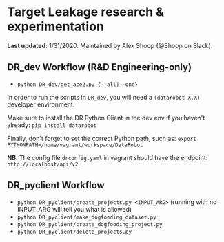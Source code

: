 # Target Leakage research & experimentation
**Last updated**: 1/31/2020. Maintained by Alex Shoop (@Shoop on Slack).

## DR_dev Workflow (R&D Engineering-only)
- `python DR_dev/get_ace2.py {--all|--one}`

In order to run the scripts in `DR_dev`, you will need a `(datarobot-X.X)` developer environment.

Make sure to install the DR Python Client in the dev env if you haven't already: `pip install datarobot`

Finally, don't forget to set the correct Python path, such as: `export PYTHONPATH=/home/vagrant/workspace/DataRobot`

**NB**: The config file `drconfig.yaml` in vagrant should have the endpoint: `http://localhost/api/v2`

## DR_pyclient Workflow
- `python DR_pyclient/create_projects.py <INPUT_ARG>` (running with no INPUT_ARG will tell you what is allowed)
- `python DR_pyclient/make_dogfooding_dataset.py`
- `python DR_pyclient/create_dogfooding_project.py`
- `python DR_pyclient/delete_projects.py`
